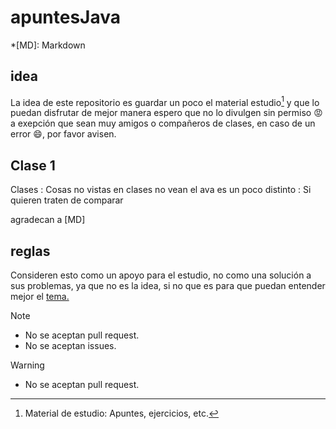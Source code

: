 # apuntesJava

*[MD]: Markdown

## idea

La idea de este repositorio es guardar un poco el material estudio[^1] y que lo puedan disfrutar de mejor manera espero que no lo divulgen sin permiso 😡 a exepción que sean muy amigos o compañeros de clases, en caso de un error 😄, por favor avisen.

## Clase 1
Clases
: Cosas no vistas en clases no vean el ava es un poco distinto
: Si quieren traten de comparar

agradecan a [MD]


## reglas

Consideren esto como un apoyo para el estudio, no como una solución a sus problemas, ya que no es la idea, si no que es para que puedan entender mejor el [tema.](#idea)

>[!NOTE]
>
> - No se aceptan pull request.
> - No se aceptan issues.

>[!WARNING]
>
> - No se aceptan pull request.
[^1]: Material de estudio: Apuntes, ejercicios, etc.
